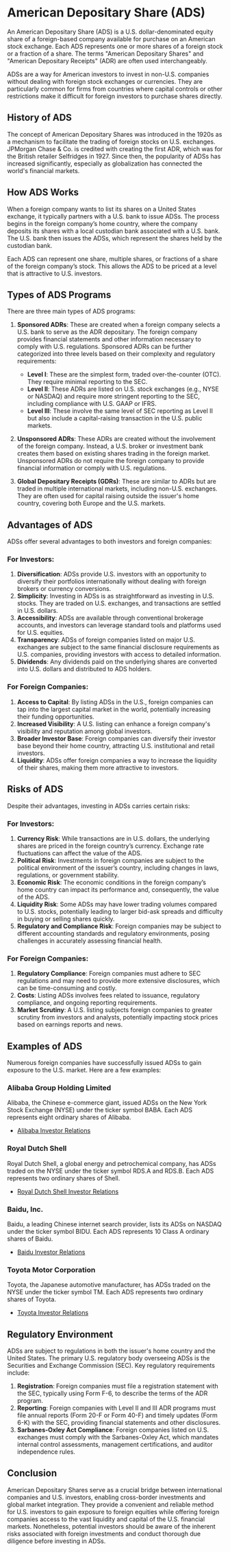 # American Depositary Share (ADS)

An American Depositary Share (ADS) is a U.S. dollar-denominated equity share of a foreign-based company available for purchase on an American stock exchange. Each ADS represents one or more shares of a foreign stock or a fraction of a share. The terms "American Depositary Shares" and "American Depositary Receipts" (ADR) are often used interchangeably. 

ADSs are a way for American investors to invest in non-U.S. companies without dealing with foreign stock exchanges or currencies. They are particularly common for firms from countries where capital controls or other restrictions make it difficult for foreign investors to purchase shares directly.

## History of ADS

The concept of American Depositary Shares was introduced in the 1920s as a mechanism to facilitate the trading of foreign stocks on U.S. exchanges. JPMorgan Chase & Co. is credited with creating the first ADR, which was for the British retailer Selfridges in 1927. Since then, the popularity of ADSs has increased significantly, especially as globalization has connected the world's financial markets.

## How ADS Works

When a foreign company wants to list its shares on a United States exchange, it typically partners with a U.S. bank to issue ADSs. The process begins in the foreign company’s home country, where the company deposits its shares with a local custodian bank associated with a U.S. bank. The U.S. bank then issues the ADSs, which represent the shares held by the custodian bank.

Each ADS can represent one share, multiple shares, or fractions of a share of the foreign company’s stock. This allows the ADS to be priced at a level that is attractive to U.S. investors.

## Types of ADS Programs

There are three main types of ADS programs:

1. **Sponsored ADRs**: These are created when a foreign company selects a U.S. bank to serve as the ADR depositary. The foreign company provides financial statements and other information necessary to comply with U.S. regulations. Sponsored ADRs can be further categorized into three levels based on their complexity and regulatory requirements:
   - **Level I**: These are the simplest form, traded over-the-counter (OTC). They require minimal reporting to the SEC.
   - **Level II**: These ADRs are listed on U.S. stock exchanges (e.g., NYSE or NASDAQ) and require more stringent reporting to the SEC, including compliance with U.S. GAAP or IFRS.
   - **Level III**: These involve the same level of SEC reporting as Level II but also include a capital-raising transaction in the U.S. public markets.

2. **Unsponsored ADRs**: These ADRs are created without the involvement of the foreign company. Instead, a U.S. broker or investment bank creates them based on existing shares trading in the foreign market. Unsponsored ADRs do not require the foreign company to provide financial information or comply with U.S. regulations.

3. **Global Depositary Receipts (GDRs)**: These are similar to ADRs but are traded in multiple international markets, including non-U.S. exchanges. They are often used for capital raising outside the issuer's home country, covering both Europe and the U.S. markets.

## Advantages of ADS

ADSs offer several advantages to both investors and foreign companies:

### For Investors:
1. **Diversification**: ADSs provide U.S. investors with an opportunity to diversify their portfolios internationally without dealing with foreign brokers or currency conversions.
2. **Simplicity**: Investing in ADSs is as straightforward as investing in U.S. stocks. They are traded on U.S. exchanges, and transactions are settled in U.S. dollars.
3. **Accessibility**: ADSs are available through conventional brokerage accounts, and investors can leverage standard tools and platforms used for U.S. equities.
4. **Transparency**: ADSs of foreign companies listed on major U.S. exchanges are subject to the same financial disclosure requirements as U.S. companies, providing investors with access to detailed information.
5. **Dividends**: Any dividends paid on the underlying shares are converted into U.S. dollars and distributed to ADS holders.

### For Foreign Companies:
1. **Access to Capital**: By listing ADSs in the U.S., foreign companies can tap into the largest capital market in the world, potentially increasing their funding opportunities.
2. **Increased Visibility**: A U.S. listing can enhance a foreign company's visibility and reputation among global investors.
3. **Broader Investor Base**: Foreign companies can diversify their investor base beyond their home country, attracting U.S. institutional and retail investors.
4. **Liquidity**: ADSs offer foreign companies a way to increase the liquidity of their shares, making them more attractive to investors.

## Risks of ADS

Despite their advantages, investing in ADSs carries certain risks:

### For Investors:
1. **Currency Risk**: While transactions are in U.S. dollars, the underlying shares are priced in the foreign country’s currency. Exchange rate fluctuations can affect the value of the ADS.
2. **Political Risk**: Investments in foreign companies are subject to the political environment of the issuer’s country, including changes in laws, regulations, or government stability.
3. **Economic Risk**: The economic conditions in the foreign company’s home country can impact its performance and, consequently, the value of the ADS.
4. **Liquidity Risk**: Some ADSs may have lower trading volumes compared to U.S. stocks, potentially leading to larger bid-ask spreads and difficulty in buying or selling shares quickly.
5. **Regulatory and Compliance Risk**: Foreign companies may be subject to different accounting standards and regulatory environments, posing challenges in accurately assessing financial health.

### For Foreign Companies:
1. **Regulatory Compliance**: Foreign companies must adhere to SEC regulations and may need to provide more extensive disclosures, which can be time-consuming and costly.
2. **Costs**: Listing ADSs involves fees related to issuance, regulatory compliance, and ongoing reporting requirements.
3. **Market Scrutiny**: A U.S. listing subjects foreign companies to greater scrutiny from investors and analysts, potentially impacting stock prices based on earnings reports and news.

## Examples of ADS

Numerous foreign companies have successfully issued ADSs to gain exposure to the U.S. market. Here are a few examples:

### Alibaba Group Holding Limited
Alibaba, the Chinese e-commerce giant, issued ADSs on the New York Stock Exchange (NYSE) under the ticker symbol BABA. Each ADS represents eight ordinary shares of Alibaba.

- [Alibaba Investor Relations](https://www.alibabagroup.com/en/ir/home)

### Royal Dutch Shell
Royal Dutch Shell, a global energy and petrochemical company, has ADSs traded on the NYSE under the ticker symbol RDS.A and RDS.B. Each ADS represents two ordinary shares of Shell.

- [Royal Dutch Shell Investor Relations](https://www.shell.com/investors.html)

### Baidu, Inc.
Baidu, a leading Chinese internet search provider, lists its ADSs on NASDAQ under the ticker symbol BIDU. Each ADS represents 10 Class A ordinary shares of Baidu.

- [Baidu Investor Relations](http://ir.baidu.com/phoenix.zhtml?c=188488&p=irol-irhome)

### Toyota Motor Corporation
Toyota, the Japanese automotive manufacturer, has ADSs traded on the NYSE under the ticker symbol TM. Each ADS represents two ordinary shares of Toyota.

- [Toyota Investor Relations](https://global.toyota/en/ir/)

## Regulatory Environment

ADSs are subject to regulations in both the issuer's home country and the United States. The primary U.S. regulatory body overseeing ADSs is the Securities and Exchange Commission (SEC). Key regulatory requirements include:

1. **Registration**: Foreign companies must file a registration statement with the SEC, typically using Form F-6, to describe the terms of the ADR program.
2. **Reporting**: Foreign companies with Level II and III ADR programs must file annual reports (Form 20-F or Form 40-F) and timely updates (Form 6-K) with the SEC, providing financial statements and other disclosures.
3. **Sarbanes-Oxley Act Compliance**: Foreign companies listed on U.S. exchanges must comply with the Sarbanes-Oxley Act, which mandates internal control assessments, management certifications, and auditor independence rules.

## Conclusion

American Depositary Shares serve as a crucial bridge between international companies and U.S. investors, enabling cross-border investments and global market integration. They provide a convenient and reliable method for U.S. investors to gain exposure to foreign equities while offering foreign companies access to the vast liquidity and capital of the U.S. financial markets. Nonetheless, potential investors should be aware of the inherent risks associated with foreign investments and conduct thorough due diligence before investing in ADSs.